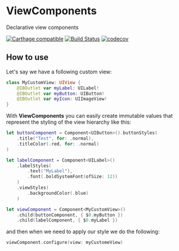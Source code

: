 # ViewComponents
Declarative view components

[![Carthage compatible](https://img.shields.io/badge/Carthage-compatible-4BC51D.svg?style=flat)](https://github.com/Carthage/Carthage) 
[![Build Status](https://travis-ci.org/alickbass/ViewComponents.svg?branch=master)](https://travis-ci.org/alickbass/ViewComponents)
[![codecov](https://codecov.io/gh/alickbass/ViewComponents/branch/master/graph/badge.svg)](https://codecov.io/gh/alickbass/ViewComponents)

## How to use

Let's say we have a following custom view:

```swift
class MyCustomView: UIView {
    @IBOutlet var myLabel: UILabel!
    @IBOutlet var myButton: UIButton!
    @IBOutlet var myIcon: UIImageView!
}
```

With **ViewComponents** you can easily create immutable values that represent the styling of the view hierarchy like this:

```swift
let buttonComponent = Component<UIButton>().buttonStyles(
    .title("Test", for: .normal),
    .titleColor(.red, for: .normal)
)

let labelComponent = Component<UILabel>()
    .labelStyles(
        .text("MyLabel"),
        .font(.boldSystemFont(ofSize: 12))
    )
    .viewStyles(
        .backgroundColor(.blue)
    )

let viewComponent = Component<MyCustomView>()
    .child(buttonComponent, { $0.myButton })
    .child(labelComponent, { $0.myLabel })
```

and then when we need to apply our style we do the following:

```swift
viewComponent.configure(view: myCustomeView)
```
